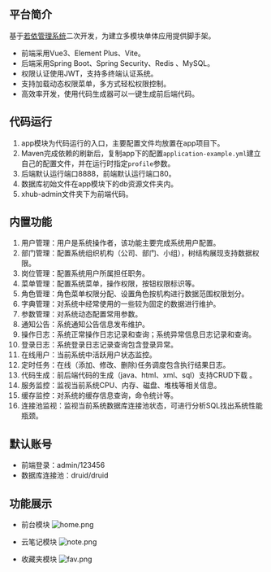 ## 平台简介

基于[若依管理系统](http://ruoyi.vip)二次开发，为建立多模块单体应用提供脚手架。

* 前端采用Vue3、Element Plus、Vite。
* 后端采用Spring Boot、Spring Security、Redis 、MySQL。
* 权限认证使用JWT，支持多终端认证系统。
* 支持加载动态权限菜单，多方式轻松权限控制。
* 高效率开发，使用代码生成器可以一键生成前后端代码。

## 代码运行

1. app模块为代码运行的入口，主要配置文件均放置在app项目下。
2. Maven完成依赖的刷新后，复制app下的配置`application-example.yml`建立自己的配置文件，并在运行时指定`profile`参数。
3. 后端默认运行端口8888，前端默认运行端口80。
4. 数据库初始文件在app模块下的db资源文件夹内。
5. xhub-admin文件夹下为前端代码。

## 内置功能

1.  用户管理：用户是系统操作者，该功能主要完成系统用户配置。
2.  部门管理：配置系统组织机构（公司、部门、小组），树结构展现支持数据权限。
3.  岗位管理：配置系统用户所属担任职务。
4.  菜单管理：配置系统菜单，操作权限，按钮权限标识等。
5.  角色管理：角色菜单权限分配、设置角色按机构进行数据范围权限划分。
6.  字典管理：对系统中经常使用的一些较为固定的数据进行维护。
7.  参数管理：对系统动态配置常用参数。
8.  通知公告：系统通知公告信息发布维护。
9.  操作日志：系统正常操作日志记录和查询；系统异常信息日志记录和查询。
10.  登录日志：系统登录日志记录查询包含登录异常。
11.  在线用户：当前系统中活跃用户状态监控。
12.  定时任务：在线（添加、修改、删除)任务调度包含执行结果日志。
13.  代码生成：前后端代码的生成（java、html、xml、sql）支持CRUD下载 。
14.  服务监控：监视当前系统CPU、内存、磁盘、堆栈等相关信息。
15.  缓存监控：对系统的缓存信息查询，命令统计等。
16.  连接池监视：监视当前系统数据库连接池状态，可进行分析SQL找出系统性能瓶颈。

## 默认账号

* 前端登录：admin/123456
* 数据库连接池：druid/druid

## 功能展示
* 前台模块
![home.png](https://file.devzyh.cn/upload/2023/01/17/20230117193317A008.png "home.png")

* 云笔记模块
![note.png](https://file.devzyh.cn/upload/2023/01/17/20230117193223A006.png "note.png")

* 收藏夹模块
![fav.png](https://file.devzyh.cn/upload/2023/01/17/20230117193223A004.png "fav.png")